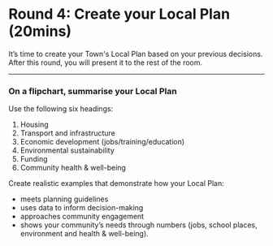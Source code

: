 # Round 4: Create your Local Plan (20mins)

It’s time to create your Town's Local Plan based on your previous decisions. After this round, you will present it to the rest of the room.

---

### On a flipchart, summarise your Local Plan

Use the following six headings:

1. Housing
2. Transport and infrastructure
3. Economic development (jobs/training/education)
4. Environmental sustainability
5. Funding
6. Community health & well-being

Create realistic examples that demonstrate how your Local Plan:

* meets planning guidelines
* uses data to inform decision-making
* approaches community engagement
* shows your community’s needs through numbers (jobs, school places, environment and health & well-being).
